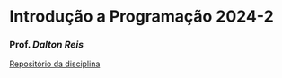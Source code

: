 # Introdução a Programação 2024-2

### Prof. *Dalton Reis*

[Repositório da disciplina](https://github.com/dalton-reis/disciplina_IP_2024_2_A/tree/main)
